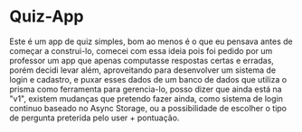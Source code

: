 # Quiz-App

Este é um app de quiz simples, bom ao menos é o que eu pensava antes de começar a construi-lo, comecei com essa ideia pois foi pedido por um professor um app que apenas computasse respostas certas e erradas, porém decidi levar além, aproveitando para desenvolver um sistema de login e cadastro, e puxar esses dados de um banco de dados que utiliza o prisma como ferramenta para gerencia-lo, posso dizer que ainda está na "v1", existem mudanças que pretendo fazer ainda, como sistema de login continuo baseado no Async Storage, ou a possibilidade de escolher o tipo de pergunta preterida pelo user + pontuação.
